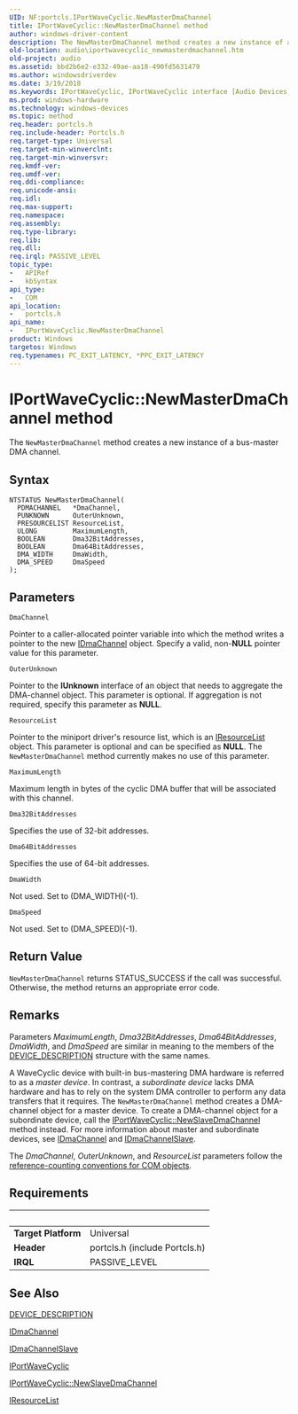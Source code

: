```yaml
---
UID: NF:portcls.IPortWaveCyclic.NewMasterDmaChannel
title: IPortWaveCyclic::NewMasterDmaChannel method
author: windows-driver-content
description: The NewMasterDmaChannel method creates a new instance of a bus-master DMA channel.
old-location: audio\iportwavecyclic_newmasterdmachannel.htm
old-project: audio
ms.assetid: bbd2b6e2-e332-49ae-aa18-490fd5631479
ms.author: windowsdriverdev
ms.date: 3/19/2018
ms.keywords: IPortWaveCyclic, IPortWaveCyclic interface [Audio Devices], NewMasterDmaChannel method, IPortWaveCyclic::NewMasterDmaChannel, NewMasterDmaChannel method [Audio Devices], NewMasterDmaChannel method [Audio Devices], IPortWaveCyclic interface, NewMasterDmaChannel,IPortWaveCyclic.NewMasterDmaChannel, audio.iportwavecyclic_newmasterdmachannel, audmp-routines_831f81bd-545d-47e5-ae1a-8ecaa631497c.xml, portcls/IPortWaveCyclic::NewMasterDmaChannel
ms.prod: windows-hardware
ms.technology: windows-devices
ms.topic: method
req.header: portcls.h
req.include-header: Portcls.h
req.target-type: Universal
req.target-min-winverclnt: 
req.target-min-winversvr: 
req.kmdf-ver: 
req.umdf-ver: 
req.ddi-compliance: 
req.unicode-ansi: 
req.idl: 
req.max-support: 
req.namespace: 
req.assembly: 
req.type-library: 
req.lib: 
req.dll: 
req.irql: PASSIVE_LEVEL
topic_type:
-	APIRef
-	kbSyntax
api_type:
-	COM
api_location:
-	portcls.h
api_name:
-	IPortWaveCyclic.NewMasterDmaChannel
product: Windows
targetos: Windows
req.typenames: PC_EXIT_LATENCY, *PPC_EXIT_LATENCY
---
```



# IPortWaveCyclic::NewMasterDmaChannel method
The <code>NewMasterDmaChannel</code> method creates a new instance of a bus-master DMA channel.

## Syntax

```
NTSTATUS NewMasterDmaChannel(
  PDMACHANNEL   *DmaChannel,
  PUNKNOWN      OuterUnknown,
  PRESOURCELIST ResourceList,
  ULONG         MaximumLength,
  BOOLEAN       Dma32BitAddresses,
  BOOLEAN       Dma64BitAddresses,
  DMA_WIDTH     DmaWidth,
  DMA_SPEED     DmaSpeed
);
```

## Parameters

`DmaChannel`

Pointer to a caller-allocated pointer variable into which the method writes a pointer to the new <a href="https://msdn.microsoft.com/library/windows/hardware/ff536547">IDmaChannel</a> object. Specify a valid, non-<b>NULL</b> pointer value for this parameter.

`OuterUnknown`

Pointer to the <b>IUnknown</b> interface of an object that needs to aggregate the DMA-channel object. This parameter is optional. If aggregation is not required, specify this parameter as <b>NULL</b>.

`ResourceList`

Pointer to the miniport driver's resource list, which is an <a href="https://msdn.microsoft.com/library/windows/hardware/ff536976">IResourceList</a> object. This parameter is optional and can be specified as <b>NULL</b>. The <code>NewMasterDmaChannel</code> method currently makes no use of this parameter.

`MaximumLength`

Maximum length in bytes of the cyclic DMA buffer that will be associated with this channel.

`Dma32BitAddresses`

Specifies the use of 32-bit addresses.

`Dma64BitAddresses`

Specifies the use of 64-bit addresses.

`DmaWidth`

Not used. Set to (DMA_WIDTH)(-1).

`DmaSpeed`

Not used. Set to (DMA_SPEED)(-1).


## Return Value

<code>NewMasterDmaChannel</code> returns STATUS_SUCCESS if the call was successful. Otherwise, the method returns an appropriate error code.

## Remarks

Parameters <i>MaximumLength</i>, <i>Dma32BitAddresses</i>, <i>Dma64BitAddresses</i>, <i>DmaWidth</i>, and <i>DmaSpeed</i> are similar in meaning to the members of the <a href="https://msdn.microsoft.com/library/windows/hardware/ff543107">DEVICE_DESCRIPTION</a> structure with the same names.

A WaveCyclic device with built-in bus-mastering DMA hardware is referred to as a <i>master device</i>. In contrast, a <i>subordinate device</i> lacks DMA hardware and has to rely on the system DMA controller to perform any data transfers that it requires. The <code>NewMasterDmaChannel</code> method creates a DMA-channel object for a master device. To create a DMA-channel object for a subordinate device, call the <a href="https://msdn.microsoft.com/library/windows/hardware/ff536902">IPortWaveCyclic::NewSlaveDmaChannel</a> method instead. For more information about master and subordinate devices, see <a href="https://msdn.microsoft.com/library/windows/hardware/ff536547">IDmaChannel</a> and <a href="https://msdn.microsoft.com/library/windows/hardware/ff536548">IDmaChannelSlave</a>.

The <i>DmaChannel</i>, <i>OuterUnknown</i>, and <i>ResourceList</i> parameters follow the <a href="https://msdn.microsoft.com/e6b19110-37e2-4d23-a528-6393c12ab650">reference-counting conventions for COM objects</a>.

## Requirements
| &nbsp; | &nbsp; |
| ---- |:---- |
| **Target Platform** | Universal |
| **Header** | portcls.h (include Portcls.h) |
| **IRQL** | PASSIVE_LEVEL |

## See Also

<a href="https://msdn.microsoft.com/library/windows/hardware/ff543107">DEVICE_DESCRIPTION</a>



<a href="https://msdn.microsoft.com/library/windows/hardware/ff536547">IDmaChannel</a>



<a href="https://msdn.microsoft.com/library/windows/hardware/ff536548">IDmaChannelSlave</a>



<a href="https://msdn.microsoft.com/library/windows/hardware/ff536899">IPortWaveCyclic</a>



<a href="https://msdn.microsoft.com/library/windows/hardware/ff536902">IPortWaveCyclic::NewSlaveDmaChannel</a>



<a href="https://msdn.microsoft.com/library/windows/hardware/ff536976">IResourceList</a>
